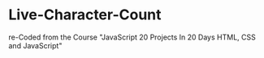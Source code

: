 # Live-Character-Count
re-Coded from the Course "JavaScript 20 Projects In 20 Days HTML, CSS and JavaScript"
